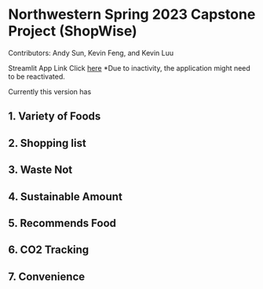 # Northwestern Spring 2023 Capstone Project (ShopWise)
Contributors: Andy Sun, Kevin Feng, and Kevin Luu

Streamlit App Link Click [here](https://jtfeng72-shopwise-shopwise-home-ixje56.streamlit.app/Shopping_List)
*Due to inactivity, the application might need to be reactivated.

Currently this version has 
  ## 1. Variety of Foods
  ## 2. Shopping list
  ## 3. Waste Not
  ## 4. Sustainable Amount
  ## 5. Recommends Food
  ## 6. CO2 Tracking
  ## 7. Convenience
